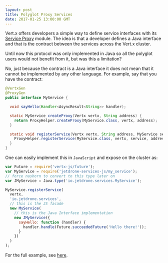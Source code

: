 ```yaml
---
layout: post
title: Polyglot Proxy Services
date: 2017-01-25 13:00:00 GMT
---
```


Vert.x offers developers a simple way to define service interfaces with its [Service Proxy](http://vertx.io/docs/vertx-service-proxy/java/) module. The idea is that a developer defines a Java interface and that is the contract between the services across the Vert.x cluster.

Until now this protocol was only implemented in Java so all the polyglot users would not benefit from it, but was this a limitation?

No, just because the contract is a Java interface it does not mean that it cannot be implemented by any other language. For example, say that you have the contract:

```java
@VertxGen
@ProxyGen
public interface MyService {

  void sayHello(Handler<AsyncResult<String>> handler);

  static MyService createProxy(Vertx vertx, String address) {
    return ProxyHelper.createProxy(MyService.class, vertx, address);
  }

  static void registerService(Vertx vertx, String address, MyService service) {
    ProxyHelper.registerService(MyService.class, vertx, service, address);
  }
}
```

One can easily implement this in `JavaScript` and expose on the cluster as:

```js
var Future = require('vertx-js/future');
var MyService = require('jetdrone-services-js/my_service');
// force nashorn to convert to this type later on
var JMyService = Java.type('io.jetdrone.services.MyService');

MyService.registerService(
  vertx,
  'io.jetdrone.services',
  // this is the JS facade
  new MyService(
    // this is the Java Interface implementation
    new JMyService({
      sayHello: function (handler) {
        handler.handle(Future.succeededFuture('Hello there!'));
      }
    })
  )
);
```

For the full example, see [here](https://github.com/pmlopes/vertx3-nashorn.next/tree/master/services).
